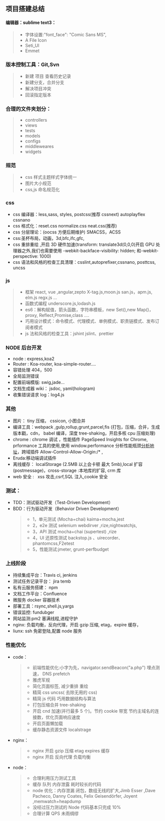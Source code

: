 ## 项目搭建总结

#### 编辑器：sublime text3：

> -   字体设置:"font_face": "Comic Sans MS",
> -   A File Icon
> -   Seti_UI
> -   Emmet

### 版本控制工具：Git,Svn

> -   新建 项目 查看历史记录
> -   新建分支，合并分支
> -   解决项目冲突
> -   回滚指定版本

### 合理的文件夹划分：

> -   controllers
> -   views
> -   tests
> -   models
> -   configs
> -   middleweares
> -   widgets

### 规范

> -   css 样式主题样式字体统一
> -   图片大小规范
> -   css,js 命名规范化

### css

-   css 编译器：less,sass, styles, postcss(推荐 cssnext) autoplayflex cssnano
-   css 格式化：reset.css normalize.css neat.css(推荐)
-   css 分层理论：(oocss 方便后期维护) SMACSS，ACSS
-   css:圣杯布局，动画，3d,bfc,ifc,gfc,
-   css 重排重绘 ,开启 3D 硬件加速(transform: translate3d(0,0,0)开启 GPU 处理器之外,我们也需要使用 -webkit-backface-visibility: hidden; 和-webkit-perspective: 1000)
-   css 语法和风格的检查工具清理：csslint,autoprefixer,cssnano, posttcss, uncss

### js

> -   框架 react, vue ,angular,zepto X-tag.js,moon.js san.js，apm.js, elm.js regx.js ...
> -   函数式编程 underscore.js,lodash.js
> -   es6：解构赋值，箭头函数，字符串模板，new Set(),new Map()，proxy, Reflect,Promise,class ....
> -   巧用设计模式：命令模式、代理模式、单例模式、职责链模式、发布订阅者模式
> -   js 法和风格的检查工具：jshint jslint、prettier

### NODE 后台开发

-   node : express,koa2
-   Router : Koa-router, koa-simple-router....
-   容错处理 404，500
-   全局监测错误
-   配置前端模版: swig,jade...
-   文档生成器 wiki： jsdoc, yaml(hologram)
-   收集错误请求 log：log4.js

### 其他

-   图片： tiny 压缩， cssicon, 小图合并
-   编译工具：webpack ,gulp,rollup,grunt,parcel,fis (打包，压缩，合并，生成版本戳，cdn， babel 编译，深度 tree-shaking，开启多核 cpu 压缩处理)
-   chrome : chrome 调试 ，性能插件 PageSpeed Insights for Chrome, prformance 工具的使用,使用 window.performance 分析性能瓶颈[分析地址](http://www.alloyteam.com/2015/09/explore-performance/)，跨域插件 Allow-Control-Allow-Origin:/\* ,
-   Eruda:移动端调试插件
-   离线缓存： localStorage (2.5MB 以上会卡顿 最大 5mb),local 扩容(postmessage)，cross-storage :本地库的扩容, crm 库
-   web 安全 :   xss 攻击,csrf,SQL 注入,cookie 安全

### 测试：

-   TDD：测试驱动开发（Test-Driven Development）
-   BDD：行为驱动开发（Behavior Driven Development）
    > -   1，单元测试 (Mocha+chai) kaima+mocha,jest
    > -   2，e2e 测试 selenium webdirver ,rize,nightwatchjs,
    > -   3，API 测试 mocha+chai (supertest) ,rize
    > -   4，UI 还原性测试 backstop.js 、uirecorder、 phantomcss,F2etest
    > -   5，性能测试:jmeter, grunt-perfbudget

### 上线阶段

-   持续集成平台：Travis ci, jenkins
-   测试任务记录平台： jira temb
-   私有云服务搭建： npm
-   文档工作平台：Confluence
-   微服务 docker 容器技术
-   部署工具：rsync,shell.js,yargs
-   错误监控: fundubger
-   网站监测:pm2 塞满线程,进程守护
-   nginx: 负载均衡，反向代理，开启 gzip 压缩, etag，expire 缓存，
-   liunx: ssh 免密登陆,配置 node 服务

### 性能优化

-   code：
    > -   前端性能优化:小字为先，navigator.sendBeacon("a.php") 埋点测速， DNS prefetch
    > -   雅虎军规
    > -   简化页面标签, 减少重排 重绘
    > -   精简 css uncss( 去除无用的 css)
    > -   精简 js 代码 巧用数据结构与算法
    > -   打包压缩合并 tree-shaking
    > -   开启 cnd 加速(并行最多 5 个)。节约 cookie 带宽 节约主域名的连接数，优化页面响应速度
    > -   开启页面懒加载
    > -   缓存静态资源文件 localstrage
-   nginx：
    > -   nginx 开启 gzip 压缩 etag expires 缓存
    > -   nginx 开启 反向代理 负载均衡
-   node：
    > -   合理利用压力测试工具
    > -   缓存 队列 内存泄露 耗时较长的代码
    > -   node 优化：内存泄漏 闭包，数组无线的扩大,Jimb Esser ,Dave Pacheco, Danny Coates, Felix Geisendörfer, Joyent ,memwatch+heapdump
    > -   没经过压力测试的 Node 代码基本只完成 10%
    > -   合理计算 QPS 未雨绸缪
